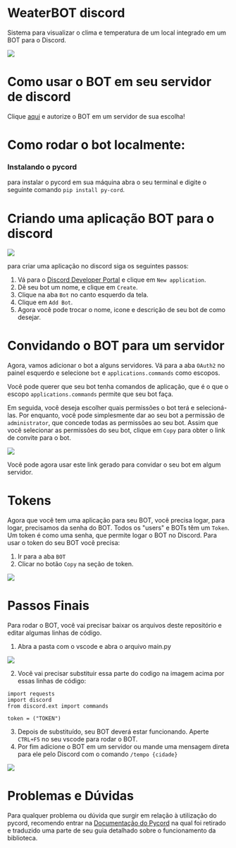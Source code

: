 # WeaterBOT discord
Sistema para visualizar o clima e temperatura de um local integrado em um BOT para o Discord.

![](https://cdn.discordapp.com/attachments/1150272954005979156/1150579030899302480/screenshot_weatherbot.png)

# Como usar o BOT em seu servidor de discord
Clique [aqui](https://discord.com/api/oauth2/authorize?client_id=1150218107529469962&permissions=51200&scope=applications.commands%20bot
) e autorize o BOT em um servidor de sua escolha!

# Como rodar o bot localmente:

### Instalando o pycord
para instalar o pycord em sua máquina abra o seu terminal e digite o seguinte comando
```pip install py-cord```.

# Criando uma aplicação BOT para o discord

![](https://gblobscdn.gitbook.com/assets%2F-MjPk-Yu4sOq8KGrr_yG%2F-MjdW3OQnwUhacopqSWw%2F-Mjd_-mxrJCrzmaXrAg8%2Fimage.png?alt=media&token=b8e2ae6c-2290-4d37-ad7c-eb412f3fb00e)

para criar uma aplicação no discord siga os seguintes passos:
1. Vá para o [Discord Developer Portal](https://discord.com/developers/applications) e clique em ```New application```.
2. Dê seu bot um nome, e clique em ```Create```.
3. Clique na aba ```Bot``` no canto esquerdo da tela.
4. Clique em ```Add Bot```.
5. Agora você pode trocar o nome, icone e descrição de seu bot de como desejar.

# Convidando o BOT para um servidor

Agora, vamos adicionar o bot a alguns servidores. Vá para a aba ```OAuth2``` no painel esquerdo e selecione ```bot``` e ```applications.commands``` como escopos.

Você pode querer que seu bot tenha comandos de aplicação, que é o que o escopo ```applications.commands``` permite que seu bot faça.

Em seguida, você deseja escolher quais permissões o bot terá e selecioná-las. Por enquanto, você pode simplesmente dar ao seu bot a permissão de ```administrator```, que concede todas as permissões ao seu bot. Assim que você selecionar as permissões do seu bot, clique em ```Copy``` para obter o link de convite para o bot.

![](https://gblobscdn.gitbook.com/assets%2F-MjPk-Yu4sOq8KGrr_yG%2F-Mk6tNY3LfDkjd6pqdpL%2F-Mk6tkdpddEWoa2jczZk%2Fimage.png?alt=media&token=52c8a29f-a798-48f8-a8c7-4ecca2681f79)

Você pode agora usar este link gerado para convidar o seu bot em algum servidor.

# Tokens

Agora que você tem uma aplicação para seu BOT, você precisa logar, para logar, precisamos da senha do BOT. Todos os "users" e BOTs têm um ```Token```. Um token é como uma senha, que permite logar o BOT no Discord.
Para usar o token do seu BOT você precisa:

1. Ir para a aba ```BOT```
2. Clicar no botão ```Copy``` na seção de token.

![](https://gblobscdn.gitbook.com/assets%2F-MjPk-Yu4sOq8KGrr_yG%2F-MjdbU12JISJorAZxrKH%2F-MjdbpUsapzb5n15Po5P%2Fimage.png?alt=media&token=118e259f-940a-4f6c-b3a3-c29f3a54100d)

# Passos Finais

Para rodar o BOT, você vai precisar baixar os arquivos deste repositório e editar algumas linhas de código.
1. Abra a pasta com o vscode e abra o arquivo main.py

![](https://media.discordapp.net/attachments/1150272954005979156/1150586332717006858/image.png)

2. Você vai precisar substituir essa parte do codigo na imagem acima por essas linhas de código:

```
import requests
import discord
from discord.ext import commands

token = ("TOKEN")
```
3. Depois de substituído, seu BOT deverá estar funcionando. Aperte ```CTRL+F5``` no seu vscode para rodar o BOT.
4. Por fim adicione o BOT em um servidor ou mande uma mensagem direta para ele pelo Discord com o comando ```/tempo {cidade}```

![](https://cdn.discordapp.com/attachments/1150272954005979156/1150588427436302366/teste.png)

# Problemas e Dúvidas

Para qualquer problema ou dúvida que surgir em relação à utilização do pycord, recomendo entrar na [Documentação do Pycord](https://docs.pycord.dev/en/stable/index.html) na qual foi retirado e traduzido uma parte de seu guia detalhado sobre o funcionamento da biblioteca.
